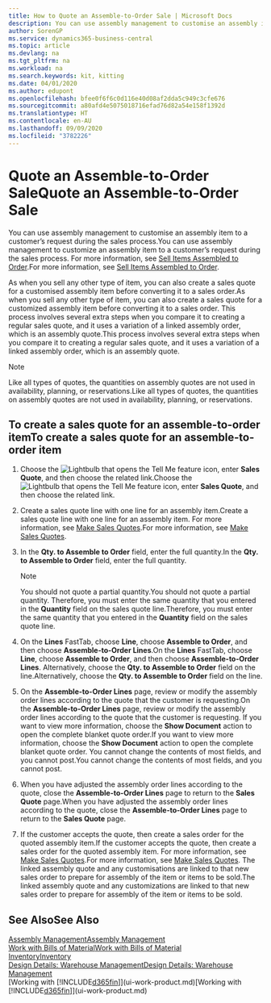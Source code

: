 ```yaml
---
title: How to Quote an Assemble-to-Order Sale | Microsoft Docs
description: You can use assembly management to customise an assembly item to a customer’s request during the sales process.
author: SorenGP
ms.service: dynamics365-business-central
ms.topic: article
ms.devlang: na
ms.tgt_pltfrm: na
ms.workload: na
ms.search.keywords: kit, kitting
ms.date: 04/01/2020
ms.author: edupont
ms.openlocfilehash: bfee0f6f6c0d116e40d08af2dda5c949c3cfe676
ms.sourcegitcommit: a80afd4e5075018716efad76d82a54e158f1392d
ms.translationtype: HT
ms.contentlocale: en-AU
ms.lasthandoff: 09/09/2020
ms.locfileid: "3782226"
---
```

# <a name="quote-an-assemble-to-order-sale"></a><span data-ttu-id="0aba3-103">Quote an Assemble-to-Order Sale</span><span class="sxs-lookup"><span data-stu-id="0aba3-103">Quote an Assemble-to-Order Sale</span></span>
<span data-ttu-id="0aba3-104">You can use assembly management to customise an assembly item to a customer’s request during the sales process.</span><span class="sxs-lookup"><span data-stu-id="0aba3-104">You can use assembly management to customize an assembly item to a customer’s request during the sales process.</span></span> <span data-ttu-id="0aba3-105">For more information, see [Sell Items Assembled to Order](assembly-how-to-sell-items-assembled-to-order.md).</span><span class="sxs-lookup"><span data-stu-id="0aba3-105">For more information, see [Sell Items Assembled to Order](assembly-how-to-sell-items-assembled-to-order.md).</span></span>  

<span data-ttu-id="0aba3-106">As when you sell any other type of item, you can also create a sales quote for a customised assembly item before converting it to a sales order.</span><span class="sxs-lookup"><span data-stu-id="0aba3-106">As when you sell any other type of item, you can also create a sales quote for a customized assembly item before converting it to a sales order.</span></span> <span data-ttu-id="0aba3-107">This process involves several extra steps when you compare it to creating a regular sales quote, and it uses a variation of a linked assembly order, which is an assembly quote.</span><span class="sxs-lookup"><span data-stu-id="0aba3-107">This process involves several extra steps when you compare it to creating a regular sales quote, and it uses a variation of a linked assembly order, which is an assembly quote.</span></span>

> [!NOTE]  
>  <span data-ttu-id="0aba3-108">Like all types of quotes, the quantities on assembly quotes are not used in availability, planning, or reservations.</span><span class="sxs-lookup"><span data-stu-id="0aba3-108">Like all types of quotes, the quantities on assembly quotes are not used in availability, planning, or reservations.</span></span>  

## <a name="to-create-a-sales-quote-for-an-assemble-to-order-item"></a><span data-ttu-id="0aba3-109">To create a sales quote for an assemble-to-order item</span><span class="sxs-lookup"><span data-stu-id="0aba3-109">To create a sales quote for an assemble-to-order item</span></span>  
1.  <span data-ttu-id="0aba3-110">Choose the ![Lightbulb that opens the Tell Me feature](media/ui-search/search_small.png "Tell me what you want to do") icon, enter **Sales Quote**, and then choose the related link.</span><span class="sxs-lookup"><span data-stu-id="0aba3-110">Choose the ![Lightbulb that opens the Tell Me feature](media/ui-search/search_small.png "Tell me what you want to do") icon, enter **Sales Quote**, and then choose the related link.</span></span>  
2.  <span data-ttu-id="0aba3-111">Create a sales quote line with one line for an assembly item.</span><span class="sxs-lookup"><span data-stu-id="0aba3-111">Create a sales quote line with one line for an assembly item.</span></span> <span data-ttu-id="0aba3-112">For more information, see [Make Sales Quotes](sales-how-make-offers.md).</span><span class="sxs-lookup"><span data-stu-id="0aba3-112">For more information, see [Make Sales Quotes](sales-how-make-offers.md).</span></span>  
3.  <span data-ttu-id="0aba3-113">In the **Qty. to Assemble to Order** field, enter the full quantity.</span><span class="sxs-lookup"><span data-stu-id="0aba3-113">In the **Qty. to Assemble to Order** field, enter the full quantity.</span></span>

    > [!NOTE]  
    >  <span data-ttu-id="0aba3-114">You should not quote a partial quantity.</span><span class="sxs-lookup"><span data-stu-id="0aba3-114">You should not quote a partial quantity.</span></span> <span data-ttu-id="0aba3-115">Therefore, you must enter the same quantity that you entered in the **Quantity** field on the sales quote line.</span><span class="sxs-lookup"><span data-stu-id="0aba3-115">Therefore, you must enter the same quantity that you entered in the **Quantity** field on the sales quote line.</span></span>  

4.  <span data-ttu-id="0aba3-116">On the **Lines** FastTab, choose **Line**, choose **Assemble to Order**, and then choose **Assemble-to-Order Lines**.</span><span class="sxs-lookup"><span data-stu-id="0aba3-116">On the **Lines** FastTab, choose **Line**, choose **Assemble to Order**, and then choose **Assemble-to-Order Lines**.</span></span> <span data-ttu-id="0aba3-117">Alternatively, choose the **Qty. to Assemble to Order** field on the line.</span><span class="sxs-lookup"><span data-stu-id="0aba3-117">Alternatively, choose the **Qty. to Assemble to Order** field on the line.</span></span>  
5.  <span data-ttu-id="0aba3-118">On the **Assemble-to-Order Lines** page, review or modify the assembly order lines according to the quote that the customer is requesting.</span><span class="sxs-lookup"><span data-stu-id="0aba3-118">On the **Assemble-to-Order Lines** page, review or modify the assembly order lines according to the quote that the customer is requesting.</span></span> <span data-ttu-id="0aba3-119">If you want to view more information, choose the **Show Document** action to open the complete blanket quote order.</span><span class="sxs-lookup"><span data-stu-id="0aba3-119">If you want to view more information, choose the **Show Document** action to open the complete blanket quote order.</span></span> <span data-ttu-id="0aba3-120">You cannot change the contents of most fields, and you cannot post.</span><span class="sxs-lookup"><span data-stu-id="0aba3-120">You cannot change the contents of most fields, and you cannot post.</span></span>  
6.  <span data-ttu-id="0aba3-121">When you have adjusted the assembly order lines according to the quote, close the **Assemble-to-Order Lines** page to return to the **Sales Quote** page.</span><span class="sxs-lookup"><span data-stu-id="0aba3-121">When you have adjusted the assembly order lines according to the quote, close the **Assemble-to-Order Lines** page to return to the **Sales Quote** page.</span></span>  
7.  <span data-ttu-id="0aba3-122">If the customer accepts the quote, then create a sales order for the quoted assembly item.</span><span class="sxs-lookup"><span data-stu-id="0aba3-122">If the customer accepts the quote, then create a sales order for the quoted assembly item.</span></span> <span data-ttu-id="0aba3-123">For more information, see [Make Sales Quotes](sales-how-make-offers.md).</span><span class="sxs-lookup"><span data-stu-id="0aba3-123">For more information, see [Make Sales Quotes](sales-how-make-offers.md).</span></span> <span data-ttu-id="0aba3-124">The linked assembly quote and any customisations are linked to that new sales order to prepare for assembly of the item or items to be sold.</span><span class="sxs-lookup"><span data-stu-id="0aba3-124">The linked assembly quote and any customizations are linked to that new sales order to prepare for assembly of the item or items to be sold.</span></span>  

## <a name="see-also"></a><span data-ttu-id="0aba3-125">See Also</span><span class="sxs-lookup"><span data-stu-id="0aba3-125">See Also</span></span>  
[<span data-ttu-id="0aba3-126">Assembly Management</span><span class="sxs-lookup"><span data-stu-id="0aba3-126">Assembly Management</span></span>](assembly-assemble-items.md)  
[<span data-ttu-id="0aba3-127">Work with Bills of Material</span><span class="sxs-lookup"><span data-stu-id="0aba3-127">Work with Bills of Material</span></span>](inventory-how-work-BOMs.md)  
[<span data-ttu-id="0aba3-128">Inventory</span><span class="sxs-lookup"><span data-stu-id="0aba3-128">Inventory</span></span>](inventory-manage-inventory.md)  
[<span data-ttu-id="0aba3-129">Design Details: Warehouse Management</span><span class="sxs-lookup"><span data-stu-id="0aba3-129">Design Details: Warehouse Management</span></span>](design-details-warehouse-management.md)  
<span data-ttu-id="0aba3-130">[Working with [!INCLUDE[d365fin](includes/d365fin_md.md)]](ui-work-product.md)</span><span class="sxs-lookup"><span data-stu-id="0aba3-130">[Working with [!INCLUDE[d365fin](includes/d365fin_md.md)]](ui-work-product.md)</span></span>
